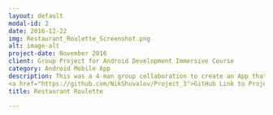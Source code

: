 ```yaml
---
layout: default
modal-id: 2
date: 2016-12-22
img: Restaurant_Roulette_Screenshot.png
alt: image-alt
project-date: November 2016
client: Group Project for Android Development Immersive Course
category: Android Mobile App
description: This was a 4-man group collaboration to create an App that utilized the Yelp Api. We also implemented Google Api to get the users location, the Uber Api to get price estimates to get to different from current location, and the Twitter Api to share venues you find on twitter. The idea for the app is to expose the user to new restaurants. 
<a href="https://github.com/NikShuvalov/Project_3">GitHub Link to Project</a>
title: Restaurant Roulette

---
```


